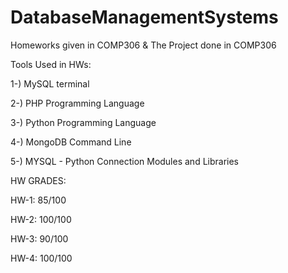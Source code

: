 # DatabaseManagementSystems
Homeworks given in COMP306 &amp; The Project done in COMP306


Tools Used in HWs:

1-) MySQL terminal

2-) PHP Programming Language

3-) Python Programming Language

4-) MongoDB Command Line

5-) MYSQL - Python Connection Modules and Libraries


HW GRADES:

HW-1: 85/100

HW-2: 100/100

HW-3: 90/100

HW-4: 100/100

